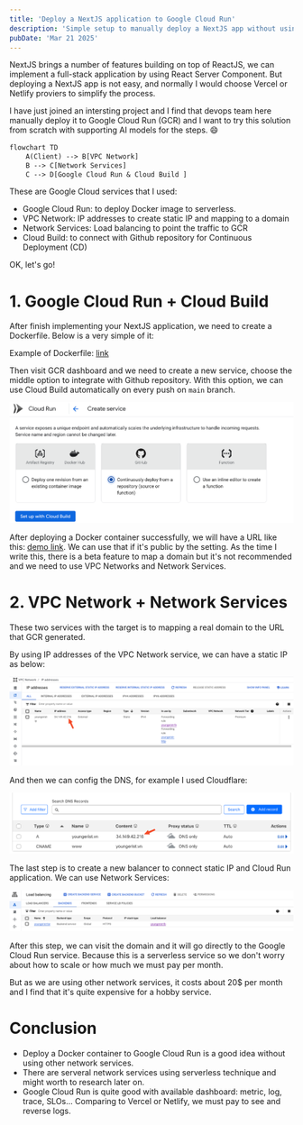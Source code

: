 ```yaml
---
title: 'Deploy a NextJS application to Google Cloud Run'
description: 'Simple setup to manually deploy a NextJS app without using Vercel or Netlify'
pubDate: 'Mar 21 2025'
---
```


NextJS brings a number of features building on top of ReactJS, we can implement a full-stack application by using React Server Component. But deploying a NextJS app is not easy, and normally I would choose Vercel or Netlify proviers to simplify the process.

I have just joined an intersting project and I find that devops team here manually deploy it to Google Cloud Run (GCR) and I want to try this solution from scratch with supporting AI models for the steps. 😄

```mermaid
flowchart TD
    A(Client) --> B[VPC Network]
    B --> C[Network Services]
    C --> D[Google Cloud Run & Cloud Build ]
```

These are Google Cloud services that I used:

- Google Cloud Run: to deploy Docker image to serverless.
- VPC Network: IP addresses to create static IP and mapping to a domain
- Network Services: Load balancing to point the traffic to GCR
- Cloud Build: to connect with Github repository for Continuous Deployment (CD)

OK, let's go!

# 1. Google Cloud Run + Cloud Build

After finish implementing your NextJS application, we need to create a Dockerfile. Below is a very simple of it:

Example of Dockerfile: [link](https://github.com/vercel/next.js/blob/canary/examples/with-docker/Dockerfile)

Then visit GCR dashboard and we need to create a new service, choose the middle option to integrate with Github repository. With this option, we can use Cloud Build automatically on every push on `main` branch.

![create a GCR service](./attachments/gcr-create-gcr-service.png)

After deploying a Docker container successfully, we will have a URL like this: [demo link](https://youngerist-5470084010.us-central1.run.app). We can use that if it's public by the setting. As the time I write this, there is a beta feature to map a domain but it's not recommended and we need to use VPC Networks and Network Services.

# 2. VPC Network + Network Services

These two services with the target is to mapping a real domain to the URL that GCR generated.

By using IP addresses of the VPC Network service, we can have a static IP as below:

![create a static IP address](./attachments/gcr-vpc-network.png)

And then we can config the DNS, for example I used Cloudflare:

![DNS config](./attachments/grc-dns-config.png)

The last step is to create a new balancer to connect static IP and Cloud Run application. We can use Network Services:

![load balancer](./attachments/gcr-load-balancer.png)

After this step, we can visit the domain and it will go directly to the Google Cloud Run service. Because this is a serverless service so we don't worry about how to scale or how much we must pay per month.

But as we are using other network services, it costs about 20$ per month and I find that it's quite expensive for a hobby service.

# Conclusion

- Deploy a Docker container to Google Cloud Run is a good idea without using other network services.
- There are serveral network services using serverless technique and might worth to research later on.
- Google Cloud Run is quite good with available dashboard: metric, log, trace, SLOs... Comparing to Vercel or Netlify, we must pay to see and reverse logs.
